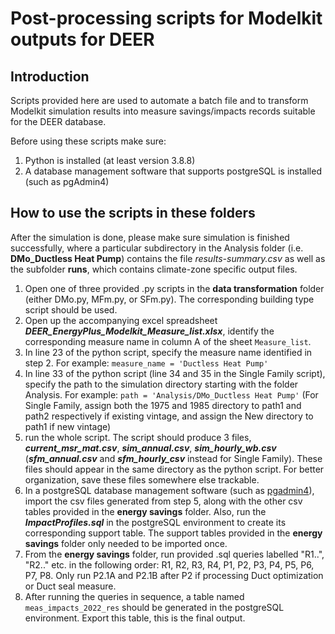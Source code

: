 # Post-processing scripts for Modelkit outputs for DEER

## Introduction
Scripts provided here are used to automate a batch file and to transform Modelkit simulation results into measure savings/impacts records suitable for the DEER database. 

Before using these scripts make sure:
1. Python is installed (at least version 3.8.8)
2. A database management software that supports postgreSQL is installed (such as pgAdmin4)

## How to use the scripts in these folders
After the simulation is done, please make sure simulation is finished successfully, where a particular subdirectory in the Analysis folder (i.e. **DMo_Ductless Heat Pump**) contains the file _results-summary.csv_ as well as the subfolder **runs**, which contains climate-zone specific output files.

1. Open one of three provided .py scripts in the **data transformation** folder (either DMo.py, MFm.py, or SFm.py). The corresponding building type script should be used.
2. Open up the accompanying excel spreadsheet ***DEER_EnergyPlus_Modelkit_Measure_list.xlsx***, identify the corresponding measure name in column A of the sheet `Measure_list`.
3. In line 23 of the python script, specify the measure name identified in step 2. For example: `measure_name = 'Ductless Heat Pump'`
4. In line 33 of the python script (line 34 and 35 in the Single Family script), specify the path to the simulation directory starting with the folder Analysis. For example: `path = 'Analysis/DMo_Ductless Heat Pump'` (For Single Family, assign both the 1975 and 1985 directory to path1 and path2 respectively if existing vintage, and assign the New directory to path1 if new vintage) 
5. run the whole script. The script should produce 3 files, ***current_msr_mat.csv***, ***sim_annual.csv***, ***sim_hourly_wb.csv*** (***sfm_annual.csv*** and ***sfm_hourly_csv*** instead for Single Family). These files should appear in the same directory as the python script. For better organization, save these files somewhere else trackable.
6. In a postgreSQL database management software (such as [pgadmin4](https://www.pgadmin.org/download/)), import the csv files generated from step 5, along with the other csv tables provided in the **energy savings** folder. Also, run the ***ImpactProfiles.sql*** in the postgreSQL environment to create its corresponding support table. The support tables provided in the **energy savings** folder only needed to be imported once.
7. From the **energy savings** folder, run provided .sql queries labelled "R1..", "R2.." etc. in the following order: R1, R2, R3, R4, P1, P2, P3, P4, P5, P6, P7, P8. Only run P2.1A and P2.1B after P2 if processing Duct optimization or Duct seal measure.
8. After running the queries in sequence, a table named `meas_impacts_2022_res` should be generated in the postgreSQL environment. Export this table, this is the final output.
